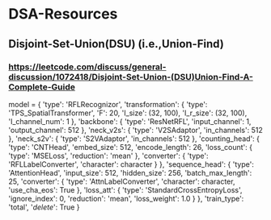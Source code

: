 # DSA-Resources
## Disjoint-Set-Union(DSU) (i.e.,Union-Find)
### https://leetcode.com/discuss/general-discussion/1072418/Disjoint-Set-Union-(DSU)Union-Find-A-Complete-Guide

model = {
    'type': 'RFLRecognizor',
    'transformation': {
        'type': 'TPS_SpatialTransformer',
        'F': 20,
        'I_size': (32, 100),
        'I_r_size': (32, 100),
        'I_channel_num': 1
    },
    'backbone': {
        'type': 'ResNetRFL',
        'input_channel': 1,
        'output_channel': 512
    },
    'neck_v2s': {
        'type': 'V2SAdaptor',
        'in_channels': 512
    },
    'neck_s2v': {
        'type': 'S2VAdaptor',
        'in_channels': 512
    },
    'counting_head': {
        'type': 'CNTHead',
        'embed_size': 512,
        'encode_length': 26,
        'loss_count': {
            'type': 'MSELoss',
            'reduction': 'mean'
        },
        'converter': {
            'type': 'RFLLabelConverter',
            'character': character
        }
    },
    'sequence_head': {
        'type': 'AttentionHead',
        'input_size': 512,
        'hidden_size': 256,
        'batch_max_length': 25,
        'converter': {
            'type': 'AttnLabelConverter',
            'character': character,
            'use_cha_eos': True
        },
        'loss_att': {
            'type': 'StandardCrossEntropyLoss',
            'ignore_index': 0,
            'reduction': 'mean',
            'loss_weight': 1.0
        }
    },
    'train_type': 'total',
    '_delete_': True
}

